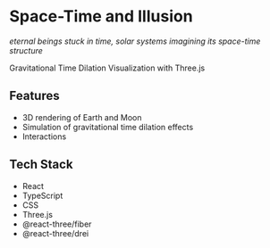 # Space-Time and Illusion
*eternal beings stuck in time, solar systems imagining its space-time structure*

Gravitational Time Dilation Visualization with Three.js 


## Features
- 3D rendering of Earth and Moon 
- Simulation of gravitational time dilation effects
- Interactions 

## Tech Stack
- React
- TypeScript
- CSS
- Three.js
- @react-three/fiber
- @react-three/drei

